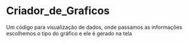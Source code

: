 # Criador_de_Graficos
Um código para visualização de dados, onde passamos as informações escolhemos o tipo do gráfico e ele é gerado na tela
